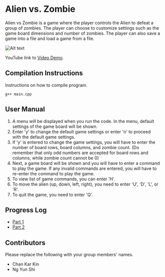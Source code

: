 # Alien vs. Zombie

Alien vs Zombie is a game where the player controls the Alien to defeat a group of zombies. The player can choose to customize settings such as the game board dimensions and number of zombies. The player can also save a game into a file and load a game from a file.

![Alt text](https://github.com/chankarkin/assignment/blob/main/alien.jpg)

YouTube link to [Video Demo](https://youtube.com).

## Compilation Instructions

Instructions on how to compile program.

```
g++ main.cpp 
```

## User Manual
1. A menu will be displayed when you run the code. In the menu, default settings of the game board will be shown.
2. Enter 'y' to change the default game settings or enter 'n' to proceed with the default game settings.
3. If 'y' is entered to change the game settings, you will have to enter the number of board rows, board columns, and zombie count. (Do remember that only odd numbers are accepted for board rows and columns, while zombie count cannot be 0)
4. Next, a game board will be shown and you will have to enter a command to play the game. If any invalid commands are entered, you will have to re-enter the command to play the game.
5. To view list of game commands, you can enter 'H'.
6. To move the alien (up, down, left, right), you need to enter 'U', 'D', 'L', or 'R'.
7. To quit the game, you need to enter 'Q'.



## Progress Log

- [Part 1](PART1.md)
- [Part 2](PART2.md)

## Contributors

Please replace the following with your group members' names. 

- Chan Kar Kin
- Ng Yun Shi

